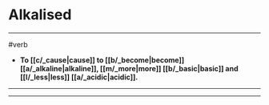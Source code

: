 # Alkalised
---
#verb
- **To [[c/_cause|cause]] to [[b/_become|become]] [[a/_alkaline|alkaline]], [[m/_more|more]] [[b/_basic|basic]] and [[l/_less|less]] [[a/_acidic|acidic]].**
---
---
